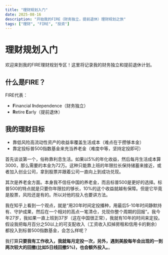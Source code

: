 ```yaml
---
title: "理财规划入门"
date: 2025-08-16
description: "开始我的FIRE（财务独立，提前退休）理财规划之旅"
tags: ["理财", "FIRE", "投资"]
---
```


# 理财规划入门

欢迎来到我的FIRE理财规划专区！这里将记录我的财务独立和提前退休计划。

## 什么是FIRE？

FIRE代表：
- **F**inancial **I**ndependence（财务独立）
- **R**etire **E**arly（提前退休）

## 我的理财目标

- 靠低风险高流动性资产的收益率覆盖生活成本（难点在于攒够本金）
- 靠定投标普500指数基金来充当养老金（难度中等，坚持定投即可）

首先谈谈第一个，俗称靠利息生活。如果以5%的年化收益，然后每月生活成本算3000，那么需要的本金为72万。这种只能靠上班的年限拉长保持储蓄来接近，或者加入创业公司，拿到股票并跟着公司一直向上到成功兑现。

其次是养老金方面。本身我不信任中国的养老金，而且标普500是更好的选择。标普500的特点就是只要你年限拉的够长，10%的这个收益就越有保障。但是它毕竟是股票，风险还是有的。所以对他的投入也要讲方法。

我在知乎上看到一个观点，就是“用20年时间定投播种，用最后5-10年时间静默持有、守护成果，然后在一个相对的高点一笔清仓，兑现你整个周期的回报”。我今年27岁，我如果一直上班到37岁（这在中国很正常），我就有10年的时间来定投。假设我把每月百分之50以上的可支配收入（工资收入扣掉房租和信用卡的剩余）都投入到标普500指数基金，会怎么样呢？

我打算**只要我有工作收入，我就每月定投一次，另外，遇到美股每年会出现的一到两次较大的回撤(比如5日线回撤5%)，也会额外投入。**。


